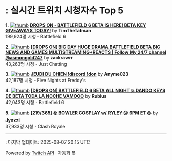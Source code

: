 # : 실시간 트위치 시청자수 Top 5

**1.** [![thumb](https://static-cdn.jtvnw.net/previews-ttv/live_user_timthetatman-320x180.jpg)](https://twitch.tv/TimTheTatman)
**[DROPS ON - BATTLEFIELD 6 BETA IS HERE! BETA KEY GIVEAWAYS TODAY!](https://twitch.tv/TimTheTatman)** by **TimTheTatman**<br>199,924명 시청  - Battlefield 6

**2.** [![thumb](https://static-cdn.jtvnw.net/previews-ttv/live_user_zackrawrr-320x180.jpg)](https://twitch.tv/zackrawrr)
**[[DROPS ON] BIG DAY HUGE DRAMA BATTLEFIELD BETA BIG NEWS AND GAMES MULTISTREAMING+REACTS | Follow My 24/7 channel @asmongold247](https://twitch.tv/zackrawrr)** by **zackrawrr**<br>43,263명 시청  - Just Chatting

**3.** [![thumb](https://static-cdn.jtvnw.net/previews-ttv/live_user_anyme023-320x180.jpg)](https://twitch.tv/Anyme023)
**[JEUDI DU CHIEN !discord !don](https://twitch.tv/Anyme023)** by **Anyme023**<br>42,187명 시청  - Five Nights at Freddy's

**4.** [![thumb](https://static-cdn.jtvnw.net/previews-ttv/live_user_rubius-320x180.jpg)](https://twitch.tv/Rubius)
**[[DROPS ON] BATTLEFIELD 6 BETA ALL NIGHT 💥 DANDO KEYS DE BETA TODA LA NOCHE VAMOOO](https://twitch.tv/Rubius)** by **Rubius**<br>42,043명 시청  - Battlefield 6

**5.** [![thumb](https://static-cdn.jtvnw.net/previews-ttv/live_user_jynxzi-320x180.jpg)](https://twitch.tv/Jynxzi)
**[[219/365] 🪨 BOWLER COSPLAY w/ RYLEY @ 6PM ET 🪨](https://twitch.tv/Jynxzi)** by **Jynxzi**<br>37,933명 시청  - Clash Royale


---
: 마지막 업데이트: 2025-08-07 20:15 UTC

Powered by [Twitch API](https://dev.twitch.tv/docs/api/reference) · 자동화 봇